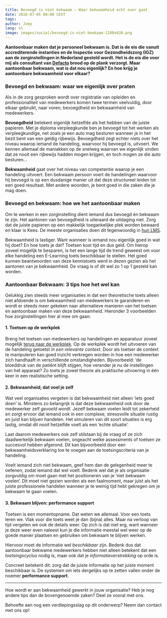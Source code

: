 ```yaml
---
title: Bevoegd is niet bekwaam – Waar bekwaamheid echt over gaat
date: 2016-07-05 08:00 CEST
tags:
author: Joep
lang: nl
image: images/social/bevoegd-is-niet-bewkaam-1200x630.png
---
```


**Aantoonbaar maken dat je personeel bekwaam is. Dat is de eis die vanuit accrediterende instanties en de Inspectie voor Gezondheidszorg (IGZ) aan de zorginstellingen in Nederland gesteld wordt. Het is de eis die voor mij als consultant van [Defacto](/) brood op de plank verzorgt. Maar aantoonbaar bekwaam, wat is dat nou eigenlijk? En hoe krijg je aantoonbare bekwaamheid voor elkaar?**

### Bevoegd en bekwaam: waar we eigenlijk over praten

Als in de zorg gesproken wordt over registratie van opleiden en professionaliteit van medewerkers komen twee termen veelvuldig, door elkaar gebruikt, naar voren; bevoegdheid en bekwaamheid van medewerkers.

**Bevoegdheid** betekent eigenlijk hetzelfde als het hebben van de juiste papieren. Met je diploma verpleegkunde ben je bevoegd tot het werken als verpleegkundige, net zoals je een auto mag besturen wanneer je in het bezit bent van een geldig rijbewijs. Bevoegdheid zegt echter niets over het niveau waarop iemand de handeling, waarvoor hij bevoegd is, uitvoert. We kennen allemaal de maniakken op de snelweg waarvan we eigenlijk vinden dat ze nooit een rijbewijs hadden mogen krijgen, en toch mogen ze die auto besturen...

**Bekwaamheid** gaat over het niveau van competentie waarop je een handeling uitvoert. Een bekwaam persoon voert de handelingen waarvoor hij bevoegd is op een dusdanige manier uit dat deze structureel leiden tot een goed resultaat. Met andere woorden, je bent goed in die zaken die je mag doen.

### Bevoegd en bekwaam: hoe we het aantoonbaar maken

Om te werken in een zorginstelling dient iemand dus bevoegd én bekwaam te zijn. Het aantonen van bevoegdheid is uiteraard de uitdaging niet. Zorg dat de juiste papieren op een makkelijk toegankelijke plek worden bewaard en klaar is Kees. De meeste organisaties doen dit tegenwoordig in [hun LMS](/capp-lms).

Bekwaamheid is lastiger. Want wanneer is iemand nou eigenlijk goed in wat hij doet? En hoe toets je dat? Toetsen kost tijd en dus geld. Om hierop zoveel mogelijk te besparen, is het een lange tijd de trend geweest om voor elke handeling een E-Learning toets beschikbaar te stellen. Het goed kunnen beantwoorden van deze kennistoets werd in dezen gezien als het aantonen van je bekwaamheid. De vraag is of dit wel zo 1 op 1 gesteld kan worden.

### Aantoonbaar Bekwaam: 3 tips hoe het wel kan

Gelukkig zien steeds meer organisaties in dat een theoretische toets alleen niet afdoende is om bekwaamheid van medewerkers te garanderen en wordt er steeds meer gekeken naar alternatieve manieren van het toetsen en aantoonbaar maken van deze bekwaamheid. Hieronder 3 voorbeelden hoe zorginstellingen hier al mee om gaan:

#### 1. Toetsen op de werkplek

Breng het toetsen van medewerkers op handelingen en apparatuur zoveel mogelijk [terug naar de werkplek](/blog/drie-redenen-om-meer-intercollegiaal-te-toetsen/). Op de werkplek wordt het uitvoeren van de handeling getoetst *in een relevante context*. Door als toetser de context te manipuleren kan goed inzicht verkregen worden in hoe een medewerker zich handhaaft in verschillende omstandigheden. Bijvoorbeeld: ‘de bloeddruk van de patiënt blijft stijgen, hoe verander je nu de instellingen van het apparaat? Zo toets je zowel theorie als praktische uitvoering in één keer in een realistische setting.

#### 2. Bekwaamheid; dat voel je zelf

Wat veel organisaties vergeten is dat bekwaamheid niet alleen ‘iets goed doen’ is. Minstens zo belangrijk is dat deze bekwaamheid ook door de medewerker zelf *gevoeld wordt*. Jezelf bekwaam voelen leidt tot zekerheid en zorgt ervoor dat iemand ook in een complexe, stressvolle situatie rustig en juist kan blijven handelen. Het simuleren van dit soort situaties is erg lastig, omdat dit nooit hetzelfde voelt als een ‘echte situatie’.

Laat daarom medewerkers ook zelf stilstaan bij de vraag of ze zich daadwerkelijk bekwaam voelen, ongeacht welke assessments of toetsen ze succesvol hebben afgerond. Dit kan bijvoorbeeld door een bekwaamheidsverklaring toe te voegen aan de toetsingscriteria van je handeling.

Voelt iemand zich niet bekwaam, geef hem dan de gelegenheid meer te oefenen, zodat iemand dat wel voelt. Bedenk wel dat je als organisatie zorgvuldig om moet gaan met het positioneren van je ‘niet bekwaam voelen’. Dit moet niet gezien worden als een faalmoment, maar juist als het juiste professionele handelen wanneer je te weinig tijd hebt gekregen om je bekwaam te gaan voelen.

#### 3. Bekwaam blijven: performance support

Toetsen is een momentopname. Dat weten we allemaal. Voor een toets leren we. Vlak voor die toets weet je dan (bijna) alles. Maar na verloop van tijd vergeten we ook de details weer. Op zich is dat niet erg, want wanneer je deze weer even naleest kun je die informatie meestal wel weer op de goede manier plaatsen en gebruiken om bekwaam te blijven werken.

Hiervoor moet de informatie wel *beschikbaar* zijn. Bedenk dus dat aantoonbaar bekwame medewerkers hebben niet alleen betekent dat een *toetsingscyclus* nodig is, maar ook dat je *informatieverstrekking* op orde is.

Concreet betekent dit: zorg dat de juiste informatie op het juiste moment beschikbaar is. De systemen om iets dergelijks op te zetten vallen onder de noemer **performance support**.

---

Hoe wordt er aan bekwaamheid gewerkt in jouw organisatie? Heb je nog andere tips dan de bovengenoemde zaken? Deel ze vooral met ons.

Behoefte aan nog een verdiepingsslag op dit onderwerp? Neem dan contact met ons op!
